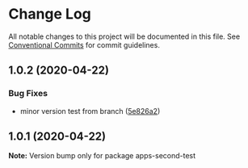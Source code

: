 # Change Log

All notable changes to this project will be documented in this file.
See [Conventional Commits](https://conventionalcommits.org) for commit guidelines.

## 1.0.2 (2020-04-22)


### Bug Fixes

* minor version test from branch ([5e826a2](https://github.com/screencloud/developer/commit/5e826a29c8a5175b47c51d1b31dc875124b0c58f))





## 1.0.1 (2020-04-22)

**Note:** Version bump only for package apps-second-test
